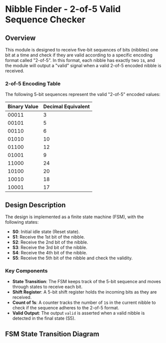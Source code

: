 # Nibble Finder - 2-of-5 Valid Sequence Checker

## Overview

This module is designed to receive five-bit sequences of bits (nibbles) one bit at a time and check if they are valid according to a specific encoding format called "2-of-5". In this format, each nibble has exactly two `1`s, and the module will output a "valid" signal when a valid 2-of-5 encoded nibble is received.

### 2-of-5 Encoding Table

The following 5-bit sequences represent the valid "2-of-5" encoded values:

| Binary Value | Decimal Equivalent |
|--------------|--------------------|
| 00011        | 3                  |
| 00101        | 5                  |
| 00110        | 6                  |
| 01010        | 10                 |
| 01100        | 12                 |
| 01001        | 9                  |
| 11000        | 24                 |
| 10100        | 20                 |
| 10010        | 18                 |
| 10001        | 17                 |

## Design Description

The design is implemented as a finite state machine (FSM), with the following states:

- **S0**: Initial idle state (Reset state).
- **S1**: Receive the 1st bit of the nibble.
- **S2**: Receive the 2nd bit of the nibble.
- **S3**: Receive the 3rd bit of the nibble.
- **S4**: Receive the 4th bit of the nibble.
- **S5**: Receive the 5th bit of the nibble and check the validity.

### Key Components

- **State Transition**: The FSM keeps track of the 5-bit sequence and moves through states to receive each bit.
- **Shift Register**: A 5-bit shift register holds the incoming bits as they are received.
- **Count of 1s**: A counter tracks the number of `1`s in the current nibble to check if the sequence adheres to the 2-of-5 format.
- **Valid Output**: The output `valid` is asserted when a valid nibble is detected in the final state (S5).

## FSM State Transition Diagram

